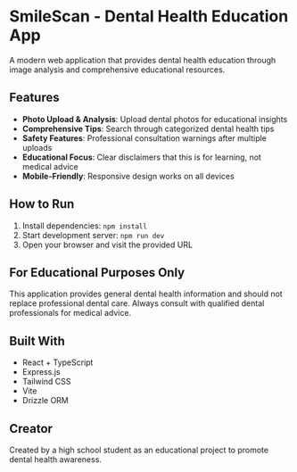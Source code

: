 # SmileScan - Dental Health Education App

A modern web application that provides dental health education through image analysis and comprehensive educational resources.

## Features

- **Photo Upload & Analysis**: Upload dental photos for educational insights
- **Comprehensive Tips**: Search through categorized dental health tips
- **Safety Features**: Professional consultation warnings after multiple uploads
- **Educational Focus**: Clear disclaimers that this is for learning, not medical advice
- **Mobile-Friendly**: Responsive design works on all devices

## How to Run

1. Install dependencies: `npm install`
2. Start development server: `npm run dev`
3. Open your browser and visit the provided URL

## For Educational Purposes Only

This application provides general dental health information and should not replace professional dental care. Always consult with qualified dental professionals for medical advice.

## Built With

- React + TypeScript
- Express.js
- Tailwind CSS
- Vite
- Drizzle ORM

## Creator

Created by a high school student as an educational project to promote dental health awareness.
